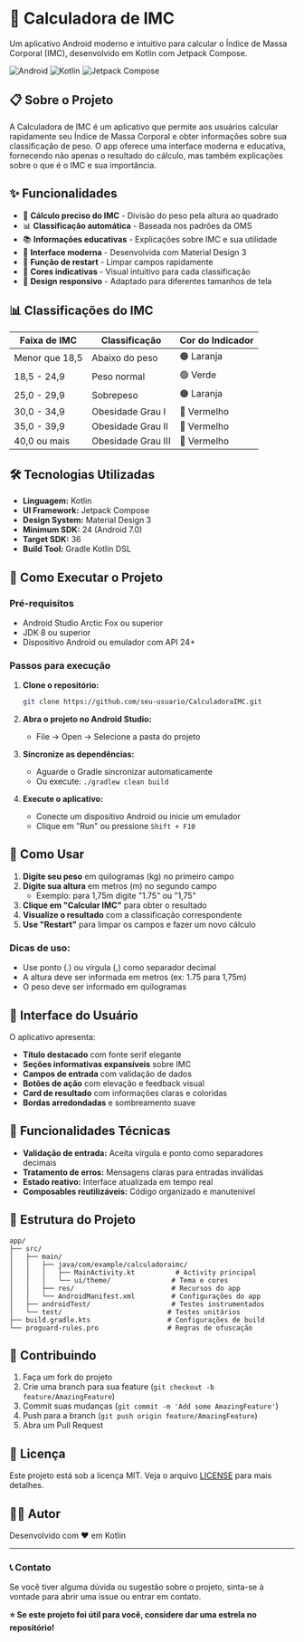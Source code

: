 # 📱 Calculadora de IMC

Um aplicativo Android moderno e intuitivo para calcular o Índice de Massa Corporal (IMC), desenvolvido em Kotlin com Jetpack Compose.

![Android](https://img.shields.io/badge/Android-3DDC84?style=for-the-badge&logo=android&logoColor=white)
![Kotlin](https://img.shields.io/badge/Kotlin-0095D5?&style=for-the-badge&logo=kotlin&logoColor=white)
![Jetpack Compose](https://img.shields.io/badge/Jetpack%20Compose-4285F4?style=for-the-badge&logo=jetpackcompose&logoColor=white)

## 📋 Sobre o Projeto

A Calculadora de IMC é um aplicativo que permite aos usuários calcular rapidamente seu Índice de Massa Corporal e obter informações sobre sua classificação de peso. O app oferece uma interface moderna e educativa, fornecendo não apenas o resultado do cálculo, mas também explicações sobre o que é o IMC e sua importância.

## ✨ Funcionalidades

- 🧮 **Cálculo preciso do IMC** - Divisão do peso pela altura ao quadrado
- 📊 **Classificação automática** - Baseada nos padrões da OMS
- 📚 **Informações educativas** - Explicações sobre IMC e sua utilidade
- 🎨 **Interface moderna** - Desenvolvida com Material Design 3
- 🔄 **Função de restart** - Limpar campos rapidamente
- 🌈 **Cores indicativas** - Visual intuitivo para cada classificação
- 📱 **Design responsivo** - Adaptado para diferentes tamanhos de tela

## 📊 Classificações do IMC

| Faixa de IMC | Classificação | Cor do Indicador |
|--------------|---------------|------------------|
| Menor que 18,5 | Abaixo do peso | 🟠 Laranja |
| 18,5 - 24,9 | Peso normal | 🟢 Verde |
| 25,0 - 29,9 | Sobrepeso | 🟠 Laranja |
| 30,0 - 34,9 | Obesidade Grau I | 🔴 Vermelho |
| 35,0 - 39,9 | Obesidade Grau II | 🔴 Vermelho |
| 40,0 ou mais | Obesidade Grau III | 🔴 Vermelho |

## 🛠️ Tecnologias Utilizadas

- **Linguagem:** Kotlin
- **UI Framework:** Jetpack Compose
- **Design System:** Material Design 3
- **Minimum SDK:** 24 (Android 7.0)
- **Target SDK:** 36
- **Build Tool:** Gradle Kotlin DSL

## 🚀 Como Executar o Projeto

### Pré-requisitos

- Android Studio Arctic Fox ou superior
- JDK 8 ou superior
- Dispositivo Android ou emulador com API 24+

### Passos para execução

1. **Clone o repositório:**
   ```bash
   git clone https://github.com/seu-usuario/CalculadoraIMC.git
   ```

2. **Abra o projeto no Android Studio:**
   - File → Open → Selecione a pasta do projeto

3. **Sincronize as dependências:**
   - Aguarde o Gradle sincronizar automaticamente
   - Ou execute: `./gradlew clean build`

4. **Execute o aplicativo:**
   - Conecte um dispositivo Android ou inicie um emulador
   - Clique em "Run" ou pressione `Shift + F10`

## 📖 Como Usar

1. **Digite seu peso** em quilogramas (kg) no primeiro campo
2. **Digite sua altura** em metros (m) no segundo campo
   - Exemplo: para 1,75m digite "1.75" ou "1,75"
3. **Clique em "Calcular IMC"** para obter o resultado
4. **Visualize o resultado** com a classificação correspondente
5. **Use "Restart"** para limpar os campos e fazer um novo cálculo

### Dicas de uso:
- Use ponto (.) ou vírgula (,) como separador decimal
- A altura deve ser informada em metros (ex: 1.75 para 1,75m)
- O peso deve ser informado em quilogramas

## 🎨 Interface do Usuário

O aplicativo apresenta:

- **Título destacado** com fonte serif elegante
- **Seções informativas expansíveis** sobre IMC
- **Campos de entrada** com validação de dados
- **Botões de ação** com elevação e feedback visual
- **Card de resultado** com informações claras e coloridas
- **Bordas arredondadas** e sombreamento suave

## 🧪 Funcionalidades Técnicas

- **Validação de entrada:** Aceita vírgula e ponto como separadores decimais
- **Tratamento de erros:** Mensagens claras para entradas inválidas
- **Estado reativo:** Interface atualizada em tempo real
- **Composables reutilizáveis:** Código organizado e manutenível

## 📁 Estrutura do Projeto

```
app/
├── src/
│   ├── main/
│   │   ├── java/com/example/calculadoraimc/
│   │   │   ├── MainActivity.kt          # Activity principal
│   │   │   └── ui/theme/               # Tema e cores
│   │   ├── res/                        # Recursos do app
│   │   └── AndroidManifest.xml         # Configurações do app
│   ├── androidTest/                    # Testes instrumentados
│   └── test/                          # Testes unitários
├── build.gradle.kts                   # Configurações de build
└── proguard-rules.pro                 # Regras de ofuscação
```

## 🤝 Contribuindo

1. Faça um fork do projeto
2. Crie uma branch para sua feature (`git checkout -b feature/AmazingFeature`)
3. Commit suas mudanças (`git commit -m 'Add some AmazingFeature'`)
4. Push para a branch (`git push origin feature/AmazingFeature`)
5. Abra um Pull Request

## 📝 Licença

Este projeto está sob a licença MIT. Veja o arquivo [LICENSE](LICENSE) para mais detalhes.

## 👨‍💻 Autor

Desenvolvido com ❤️ em Kotlin

---

### 📞 Contato

Se você tiver alguma dúvida ou sugestão sobre o projeto, sinta-se à vontade para abrir uma issue ou entrar em contato.

**⭐ Se este projeto foi útil para você, considere dar uma estrela no repositório!**
